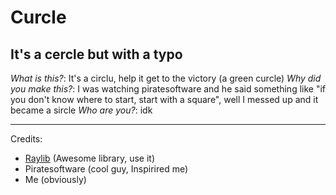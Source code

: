 # Curcle
## It's a cercle but with a typo


*What is this?*: It's a circlu, help it get to the victory (a green curcle)
*Why did you make this?*: I was watching piratesoftware and he said something like "if you don't know where to start, start with a square", well I messed up and it became a sircle
*Who are you?*: idk

---
Credits:
- [Raylib](https://github.com/raysan5/raylib) (Awesome library, use it)
- Piratesoftware (cool guy, Inspirired me)
- Me (obviously)
